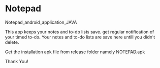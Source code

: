 # Notepad
Notepad_android_application_JAVA

This app keeps your notes and to-do lists save.
get regular notification of your timed to-do.
Your notes and to-do lists are save here untill you didn't delete.

Get the installation apk file from release folder namely NOTEPAD.apk 

Thank You!
